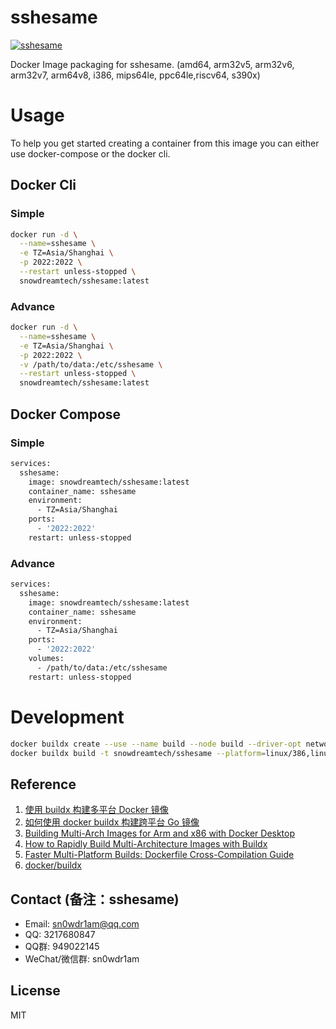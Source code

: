 # sshesame

[![sshesame](http://dockeri.co/image/snowdreamtech/sshesame)](https://hub.docker.com/r/snowdreamtech/sshesame)

Docker Image packaging for sshesame. (amd64, arm32v5,  arm32v6, arm32v7, arm64v8, i386, mips64le, ppc64le,riscv64, s390x)

# Usage

To help you get started creating a container from this image you can either use docker-compose or the docker cli.

## Docker Cli

### Simple

```bash
docker run -d \
  --name=sshesame \
  -e TZ=Asia/Shanghai \
  -p 2022:2022 \
  --restart unless-stopped \
  snowdreamtech/sshesame:latest
```

### Advance

```bash
docker run -d \
  --name=sshesame \
  -e TZ=Asia/Shanghai \
  -p 2022:2022 \
  -v /path/to/data:/etc/sshesame \
  --restart unless-stopped \
  snowdreamtech/sshesame:latest
```

## Docker Compose

### Simple

```bash
services:
  sshesame:
    image: snowdreamtech/sshesame:latest
    container_name: sshesame
    environment:
      - TZ=Asia/Shanghai
    ports:
      - '2022:2022'
    restart: unless-stopped
```

### Advance

```bash
services:
  sshesame:
    image: snowdreamtech/sshesame:latest
    container_name: sshesame
    environment:
      - TZ=Asia/Shanghai
    ports:
      - '2022:2022'
    volumes:
      - /path/to/data:/etc/sshesame
    restart: unless-stopped
```

# Development

```bash
docker buildx create --use --name build --node build --driver-opt network=host
docker buildx build -t snowdreamtech/sshesame --platform=linux/386,linux/amd64,linux/arm/v6,linux/arm/v7,linux/arm64,linux/ppc64le,linux/riscv64,linux/s390x . --push
```

## Reference

1. [使用 buildx 构建多平台 Docker 镜像](https://icloudnative.io/posts/multiarch-docker-with-buildx/)
1. [如何使用 docker buildx 构建跨平台 Go 镜像](https://waynerv.com/posts/building-multi-architecture-images-with-docker-buildx/#buildx-%E7%9A%84%E8%B7%A8%E5%B9%B3%E5%8F%B0%E6%9E%84%E5%BB%BA%E7%AD%96%E7%95%A5)
1. [Building Multi-Arch Images for Arm and x86 with Docker Desktop](https://www.docker.com/blog/multi-arch-images/)
1. [How to Rapidly Build Multi-Architecture Images with Buildx](https://www.docker.com/blog/how-to-rapidly-build-multi-architecture-images-with-buildx/)
1. [Faster Multi-Platform Builds: Dockerfile Cross-Compilation Guide](https://www.docker.com/blog/faster-multi-platform-builds-dockerfile-cross-compilation-guide/)
1. [docker/buildx](https://github.com/docker/buildx)

## Contact (备注：sshesame)

* Email: sn0wdr1am@qq.com
* QQ: 3217680847
* QQ群: 949022145
* WeChat/微信群: sn0wdr1am

## License

MIT

